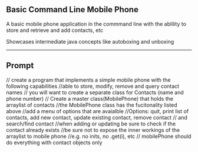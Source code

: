 ## Basic Command Line Mobile Phone

A basic mobile phone application in the commmand line with the ablility to store and retrieve and add contacts, etc

Showcases intermediate java concepts like autoboxing and unboxing

-----


## Prompt

// create a program that implements a simple mobile phone with the following capabilities
        //able to store, modify, remove and query contact names
        // you will want to create a separate class for Contacts (name and phone number)
        // Create a master class(MobilePhone) that holds the arraylist of contacts
        //the MobilePhone class has the fucitonality listed above
        //add a menu of options that are avaialble
        //Options: quit, print list of contacts, add new contact, update existing contact, remove contact
        // and search/find contact
        //when adding or updating be sure to check if the contact already exists
        //be sure not to expose the inner workings of the arraylist to mobile phone
        //e.g. no inits, no .get(i), etc
        // mobilePhone should do everything with contact objects only
